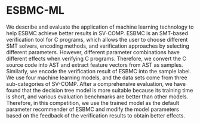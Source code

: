 # ESBMC-ML
We describe and evaluate the application of machine learning technology to help ESBMC achieve better results in SV-COMP. ESBMC is an SMT-based verification tool for C programs, which allows the user to choose different SMT solvers, encoding methods, and verification approaches by selecting different parameters. However, different parameter combinations have different effects when verifying C programs. Therefore, we convert the C source code into AST and extract feature vectors from AST as samples. Similarly, we encode the verification result of ESBMC into the sample label. We use four machine learning models, and the data sets come from three sub-categories of SV-COMP. After a comprehensive evaluation, we have found that the decision tree model is more suitable because its training time is short, and various evaluation benchmarks are better than other models. Therefore, in this competition, we use the trained model as the default parameter recommender of ESBMC and modify the model parameters based on the feedback of the verification results to obtain better effects.

